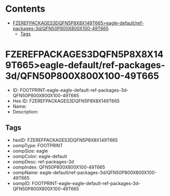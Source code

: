 



Contents
========

* [FZEREFPACKAGES3DQFN5P8X8X149T665>eagle-default/ref-packages-3d/QFN50P800X800X100-49T665](#fzerefpackages3dqfn5p8x8x149t665eagle-defaultref-packages-3dqfn50p800x800x100-49t665)
	* [Tags](#tags)

# FZEREFPACKAGES3DQFN5P8X8X149T665>eagle-default/ref-packages-3d/QFN50P800X800X100-49T665

- ID: FOOTPRINT-eagle-eagle-default-ref-packages-3d-QFN50P800X800X100-49T665
- Hex ID: FZEREFPACKAGES3DQFN5P8X8X149T665
- Name: 
- Description: 

## Tags

- hexID: FZEREFPACKAGES3DQFN5P8X8X149T665
- oompType: FOOTPRINT
- oompSize: eagle
- oompColor: eagle-default
- oompDesc: ref-packages-3d
- oompIndex: QFN50P800X800X100-49T665
- oompName: eagle-default/ref-packages-3d/QFN50P800X800X100-49T665
- oompID: FOOTPRINT-eagle-eagle-default-ref-packages-3d-QFN50P800X800X100-49T665
